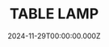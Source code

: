 ---
date: 2024-11-29T00:00:00.000Z
description: A LED lamp out created by @bbotholee out of plywood that is powered by Makita tool batteries
draft: false
icon: 2024-11-29-table-lamp.webp
language: en
title: TABLE LAMP
link: https://www.instagram.com/p/DC79EeJPY_N/?img_index=1
alt: A photograph of a Makita battery powered LED lamp on a white window sill.

---